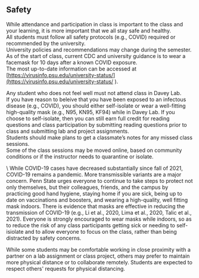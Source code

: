 
## Safety
While attendance and participation in class is important to the class and your learning, it is more important that we all stay safe and healthy.  
All students must follow all safety protocols (e.g., COVID) required or recommended by the university.  
University policies and recommendations may change during the semester.  
As of the start of class, current CDC and university guidance is to wear a facemask for 10 days after a known COVID exposure.   
The most up-to-date information can be accessed at [https://virusinfo.psu.edu/university-status/](https://virusinfo.psu.edu/university-status/
).

Any student who does not feel well must not attend class in Davey Lab.  
If you have reason to beleive that you have been exposed to an infectous disease (e.g., COVID), you should either self-isolate or wear a well-fitting high-quality mask (e.g., N95, KN95, KF94) while in Davey Lab.  If you choose to self-isolate, then you can still earn full credit for reading questions and class participation by submitting reading questions prior to class and submitting lab and project assignments.  
Students should make plans to get a classmate’s notes for any missed class sessions.  
Some of the class sessions may be moved online, based on community conditions or if the instructor needs to quarantine or isolate.  

\\
While COVID-19 cases have decreased substantially since fall of 2021, COVID-19 remains a pandemic. More transmissible variants are a major concern. Penn State urges everyone to continue to take steps to protect not only themselves, but their colleagues, friends, and the campus by practicing good hand hygiene, staying home if you are sick, being up to date on vaccinations and boosters, and wearing a high-quality, well fitting mask indoors. There is evidence that masks are effective in reducing the transmission of COVID-19 (e.g., Li et al., 2020, Lima et al., 2020, Talic et al., 2021).  Everyone is strongly encouraged to wear masks while indoors, so as to reduce the risk of any class participants getting sick or needing to self-isiolate and to allow everyone to focus on the class, rather than being distracted by safety concerns. 

While some students may be comfortable working in close proximity with a partner on a lab assignment or class project, others may prefer to maintain more physical distance or to collaborate remotely.  Students are expected to respect others' requests for physical distancing.  
